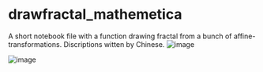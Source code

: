 # drawfractal_mathemetica
A short notebook file with a function drawing fractal from a bunch of affine-transformations. Discriptions witten by Chinese.
![image](https://github.com/user-attachments/assets/15e29623-d31f-45ce-ad6c-21ba338e594d)

![image](https://github.com/user-attachments/assets/daf95fc9-3004-423d-a2de-616a4f100182)
